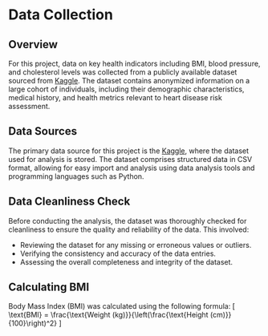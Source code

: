 # Data Collection

## Overview

For this project, data on key health indicators including BMI, blood pressure, and cholesterol levels was collected from a publicly available dataset sourced from [Kaggle]([link-to-repository](https://www.kaggle.com/datasets/sulianova/cardiovascular-disease-dataset?resource=download)). The dataset contains anonymized information on a large cohort of individuals, including their demographic characteristics, medical history, and health metrics relevant to heart disease risk assessment.

## Data Sources

The primary data source for this project is the [Kaggle]([link-to-repository](https://www.kaggle.com/datasets/sulianova/cardiovascular-disease-dataset?resource=download)), where the dataset used for analysis is stored. The dataset comprises structured data in CSV format, allowing for easy import and analysis using data analysis tools and programming languages such as Python.

## Data Cleanliness Check

Before conducting the analysis, the dataset was thoroughly checked for cleanliness to ensure the quality and reliability of the data. This involved:

- Reviewing the dataset for any missing or erroneous values or outliers.
- Verifying the consistency and accuracy of the data entries.
- Assessing the overall completeness and integrity of the dataset.

## Calculating BMI

Body Mass Index (BMI) was calculated using the following formula:
\[ \text{BMI} = \frac{\text{Weight (kg)}}{\left(\frac{\text{Height (cm)}}{100}\right)^2} \]
